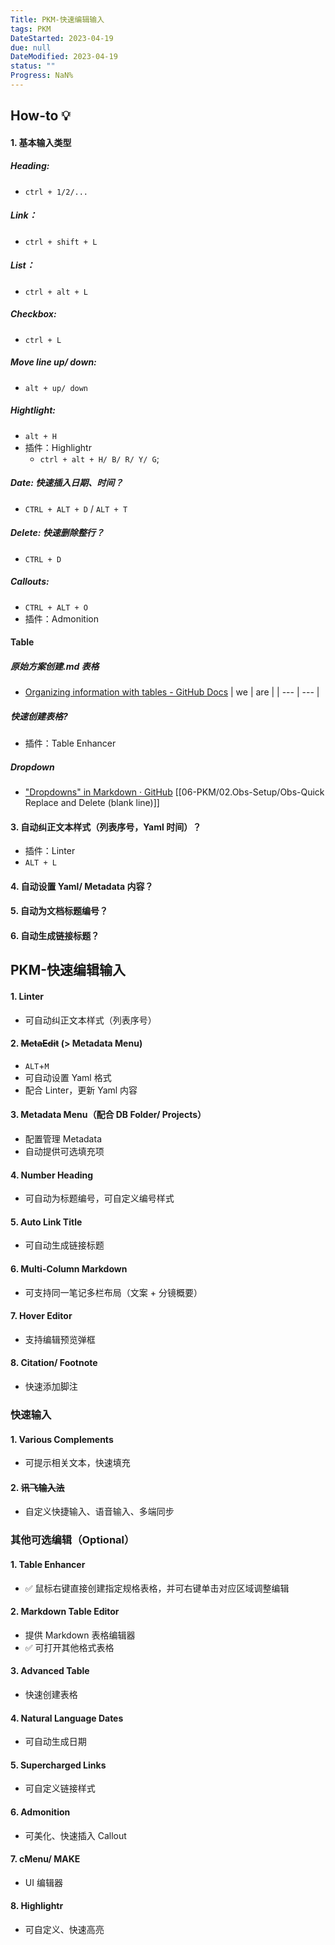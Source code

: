 ```yaml
---
Title: PKM-快速编辑输入
tags: PKM
DateStarted: 2023-04-19
due: null
DateModified: 2023-04-19
status: ""
Progress: NaN%
---
```


## How-to 💡

#### 1. 基本输入类型

##### Heading:

- `ctrl + 1/2/...`

##### Link：

- `ctrl + shift + L`

##### List：

- `ctrl + alt + L`

##### Checkbox:

- `ctrl + L`

##### Move line up/ down:

- `alt + up/ down`

##### Hightlight:

- `alt + H`
- 插件：Highlightr
  - `ctrl + alt + H/ B/ R/ Y/ G`;

##### Date: 快速插入日期、时间？

- `CTRL + ALT + D` / `ALT + T`

##### Delete: 快速删除整行？

- `CTRL + D`

##### Callouts:

- `CTRL + ALT + O`
- 插件：Admonition

#### Table

##### 原始方案创建.md 表格

- [Organizing information with tables - GitHub Docs](https://docs.github.com/en/get-DateStarted/writing-on-github/working-with-advanced-formatting/organizing-information-with-tables)
  | we | are |
  | --- | --- |

##### 快速创建表格?

- 插件：Table Enhancer

##### Dropdown

- ["Dropdowns" in Markdown · GitHub](https://gist.github.com/citrusui/07978f14b11adada364ff901e27c7f61)
  [[06-PKM/02.Obs-Setup/Obs-Quick Replace and Delete (blank line)]]

#### 3. 自动纠正文本样式（列表序号，Yaml 时间）？

- 插件：Linter
- `ALT + L`

#### 4. 自动设置 Yaml/ Metadata 内容？

#### 5. 自动为文档标题编号？

#### 6. 自动生成链接标题？

## PKM-快速编辑输入

#### 1. Linter

- 可自动纠正文本样式（列表序号）

#### 2. ~~MetaEdit~~ (> Metadata Menu)

- `ALT`+`M`
- 可自动设置 Yaml 格式
- 配合 Linter，更新 Yaml 内容

#### 3. Metadata Menu（配合 DB Folder/ Projects）

- 配置管理 Metadata
- 自动提供可选填充项

#### 4. Number Heading

- 可自动为标题编号，可自定义编号样式

#### 5. Auto Link Title

- 可自动生成链接标题

#### 6. Multi-Column Markdown

- 可支持同一笔记多栏布局（文案 + 分镜概要）

#### 7. Hover Editor

- 支持编辑预览弹框

#### 8. Citation/ Footnote

- 快速添加脚注

### 快速输入

#### 1. Various Complements

- 可提示相关文本，快速填充

#### 2. ~~讯飞输入法~~

- 自定义快捷输入、语音输入、多端同步

### 其他可选编辑（Optional）

#### 1. Table Enhancer

- ✅ 鼠标右键直接创建指定规格表格，并可右键单击对应区域调整编辑

#### 2. Markdown Table Editor

- 提供 Markdown 表格编辑器
- ✅ 可打开其他格式表格

#### 3. Advanced Table

- 快速创建表格

#### 4. Natural Language Dates

- 可自动生成日期

#### 5. Supercharged Links

- 可自定义链接样式

#### 6. Admonition

- 可美化、快速插入 Callout

#### 7. cMenu/ MAKE

- UI 编辑器

#### 8. Highlightr

- 可自定义、快速高亮
